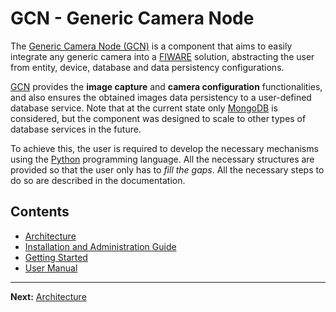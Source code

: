 # GCN - Generic Camera Node

The [Generic Camera Node (GCN)](../) is a component that aims to easily integrate any generic camera into a [FIWARE](https://fiware-tutorials.readthedocs.io/en/latest/index.html) solution, abstracting the user from entity, device, database and data persistency configurations.

[GCN](../) provides the **image capture** and **camera configuration** functionalities, and also ensures the obtained images data persistency to a user-defined database service. Note that at the current state only [MongoDB](https://www.mongodb.com/) is considered, but the component was designed to scale to other types of database services in the future.

To achieve this, the user is required to develop the necessary mechanisms using the [Python](https://www.python.org/) programming language. All the necessary structures are provided so that the user only has to *fill the gaps*. All the necessary steps to do so are described in the documentation.

## Contents

- [Architecture](architecture.md)
- [Installation and Administration Guide](installationguide.md)
- [Getting Started](getting-started.md)
- [User Manual](usermanual.md)

---

**Next:** [Architecture](architecture.md)
